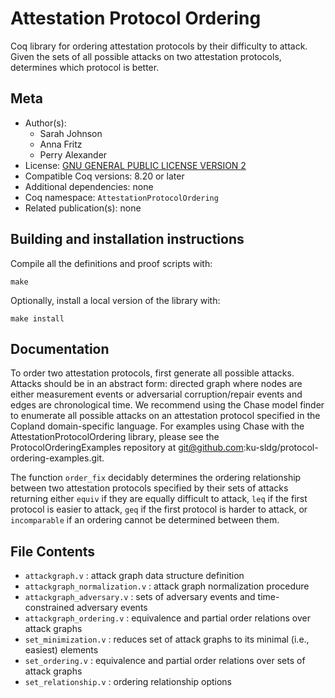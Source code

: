 <!---
This file was generated from `meta.yml`, please do not edit manually.
Follow the instructions on https://github.com/coq-community/templates to regenerate.
--->
# Attestation Protocol Ordering






Coq library for ordering attestation protocols by their difficulty to attack. 
Given the sets of all possible attacks on two attestation protocols, determines 
which protocol is better.

## Meta

- Author(s):
  - Sarah Johnson
  - Anna Fritz
  - Perry Alexander
- License: [GNU GENERAL PUBLIC LICENSE VERSION 2](LICENSE)
- Compatible Coq versions: 8.20 or later
- Additional dependencies: none
- Coq namespace: `AttestationProtocolOrdering`
- Related publication(s): none

## Building and installation instructions
Compile all the definitions and proof scripts with:
``` shell
make
```

Optionally, install a local version of the library with:
``` shell
make install
```

## Documentation
To order two attestation protocols, first generate all possible attacks. Attacks should be in an abstract form: 
directed graph where nodes are either measurement events or adversarial corruption/repair events and 
edges are chronological time. We recommend using the Chase model finder to enumerate all possible 
attacks on an attestation protocol specified in the Copland domain-specific language. For examples using 
Chase with the AttestationProtocolOrdering library, please see the ProtocolOrderingExamples repository at 
git@github.com:ku-sldg/protocol-ordering-examples.git. 

The function `order_fix` decidably determines the ordering relationship between two attestation protocols 
specified by their sets of attacks returning either `equiv` if they are equally difficult to attack, `leq` if the
first protocol is easier to attack, `geq` if the first protocol is harder to attack, or `incomparable` if an ordering
cannot be determined between them. 

## File Contents
* `attackgraph.v` : attack graph data structure definition
* `attackgraph_normalization.v` : attack graph normalization procedure
* `attackgraph_adversary.v` : sets of adversary events and time-constrained adversary events
* `attackgraph_ordering.v` : equivalence and partial order relations over attack graphs
* `set_minimization.v` : reduces set of attack graphs to its minimal (i.e., easiest) elements
* `set_ordering.v` : equivalence and partial order relations over sets of attack graphs
* `set_relationship.v` : ordering relationship options
